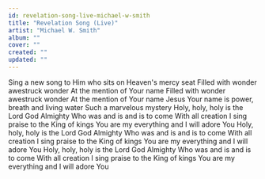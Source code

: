```yaml
---
id: revelation-song-live-michael-w-smith
title: "Revelation Song (Live)"
artist: "Michael W. Smith"
album: ""
cover: ""
created: ""
updated: ""
---
```


Sing a new song to Him who sits on
Heaven's mercy seat
Filled with wonder awestruck wonder
At the mention of Your name
Filled with wonder awestruck wonder
At the mention of Your name
Jesus Your name is power, breath and living water
Such a marvelous mystery
Holy, holy, holy is the Lord God Almighty
Who was and is and is to come
With all creation I sing praise to the King of kings
You are my everything and I will adore You
Holy, holy, holy is the Lord God Almighty
Who was and is and is to come
With all creation I sing praise to the King of kings
You are my everything and I will adore You
Holy, holy, holy is the Lord God Almighty
Who was and is and is to come
With all creation I sing praise to the King of kings
You are my everything and I will adore You